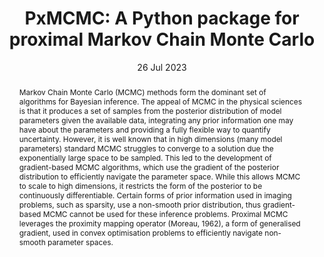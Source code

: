 ---
title: "PxMCMC: A Python package for proximal Markov Chain Monte Carlo"

# Authors
# If you created a profile for a user (e.g. the default `admin` user), write the username (folder name) here 
# and it will be replaced with their full name and linked to their profile.
authors:
- A. Marignier

# Author notes (optional)
author_notes: []

date: "26 Jul 2023"

# Publication type.
# Legend: 0 = Uncategorized; 1 = Conference paper; 2 = Journal article;
# 3 = Preprint / Working Paper; 4 = Report; 5 = Book; 6 = Book section;
# 7 = Thesis; 8 = Patent
publication_types: ["2"]

# Publication name and optional abbreviated publication name.
publication: "*Journal of Open Source Software*"
publication_short: "*JOSS*"

abstract: Markov Chain Monte Carlo (MCMC) methods form the dominant set of algorithms for Bayesian inference.  The appeal of MCMC in the physical sciences is that it produces a set of samples from the posterior distribution of model parameters given the available data, integrating any prior information one may have about the parameters and providing a fully flexible way to quantify uncertainty.  However, it is well known that in high dimensions (many model parameters) standard MCMC struggles to converge to a solution due the exponentially large space to be sampled.  This led to the development of gradient-based MCMC algorithms, which use the gradient of the posterior distribution to efficiently navigate the parameter space.  While this allows MCMC to scale to high dimensions, it restricts the form of the posterior to be continuously differentiable.  Certain forms of prior information used in imaging problems, such as sparsity, use a non-smooth prior distribution, thus gradient-based MCMC cannot be used for these inference problems.  Proximal MCMC leverages the proximity mapping operator (Moreau, 1962), a form of generalised gradient, used in convex optimisation problems to efficiently navigate non-smooth parameter spaces.  
tags: []

# Custom links (uncomment lines below)
links:
- name: URL
  url: https://joss.theoj.org/papers/10.21105/joss.05582
  icon_pack: fas
  icon: globe
- name: DOI
  url: https://doi.org/10.21105/joss.05582.
  icon_pack: ai
  icon: doi
- name: Code
  url: https://github.com/auggiemarignier/pxmcmc/releases/tag/v1.0.0
  icon_pack: fab
  icon: github
---